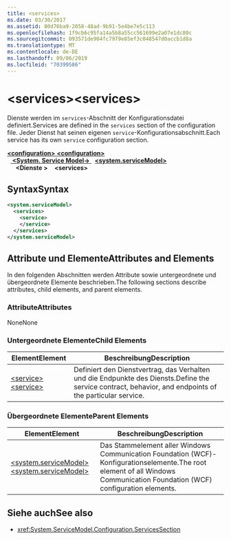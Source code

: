 ```yaml
---
title: <services>
ms.date: 03/30/2017
ms.assetid: 80d76ba9-2058-48ad-9b91-5e4be7e5c113
ms.openlocfilehash: 1f9cb6c95fa14a5b8a55cc561699e2a07e1dc80c
ms.sourcegitcommit: 093571de904fc7979e85ef3c048547d0accb1d8a
ms.translationtype: MT
ms.contentlocale: de-DE
ms.lasthandoff: 09/06/2019
ms.locfileid: "70399586"
---
```

# <a name="services"></a><span data-ttu-id="a4f10-101">\<services></span><span class="sxs-lookup"><span data-stu-id="a4f10-101">\<services></span></span>
<span data-ttu-id="a4f10-102">Dienste werden im `services`-Abschnitt der Konfigurationsdatei definiert.</span><span class="sxs-lookup"><span data-stu-id="a4f10-102">Services are defined in the `services` section of the configuration file.</span></span> <span data-ttu-id="a4f10-103">Jeder Dienst hat seinen eigenen `service`-Konfigurationsabschnitt.</span><span class="sxs-lookup"><span data-stu-id="a4f10-103">Each service has its own `service` configuration section.</span></span>  
  
<span data-ttu-id="a4f10-104">[ **\<configuration>** ](../configuration-element.md)</span><span class="sxs-lookup"><span data-stu-id="a4f10-104">[**\<configuration>**](../configuration-element.md)</span></span>\
<span data-ttu-id="a4f10-105">&nbsp;&nbsp;[ **\<System. Service Model->** ](system-servicemodel.md)</span><span class="sxs-lookup"><span data-stu-id="a4f10-105">&nbsp;&nbsp;[**\<system.serviceModel>**](system-servicemodel.md)</span></span>\
<span data-ttu-id="a4f10-106">&nbsp;&nbsp;&nbsp;&nbsp; **\<Dienste >**</span><span class="sxs-lookup"><span data-stu-id="a4f10-106">&nbsp;&nbsp;&nbsp;&nbsp;**\<services>**</span></span>  
## <a name="syntax"></a><span data-ttu-id="a4f10-107">Syntax</span><span class="sxs-lookup"><span data-stu-id="a4f10-107">Syntax</span></span>  
  
```xml  
<system.serviceModel>
  <services>
    <service>
    </service>
  </services>
</system.serviceModel>
```  
  
## <a name="attributes-and-elements"></a><span data-ttu-id="a4f10-108">Attribute und Elemente</span><span class="sxs-lookup"><span data-stu-id="a4f10-108">Attributes and Elements</span></span>  
 <span data-ttu-id="a4f10-109">In den folgenden Abschnitten werden Attribute sowie untergeordnete und übergeordnete Elemente beschrieben.</span><span class="sxs-lookup"><span data-stu-id="a4f10-109">The following sections describe attributes, child elements, and parent elements.</span></span>  
  
### <a name="attributes"></a><span data-ttu-id="a4f10-110">Attribute</span><span class="sxs-lookup"><span data-stu-id="a4f10-110">Attributes</span></span>  
 <span data-ttu-id="a4f10-111">None</span><span class="sxs-lookup"><span data-stu-id="a4f10-111">None</span></span>  
  
### <a name="child-elements"></a><span data-ttu-id="a4f10-112">Untergeordnete Elemente</span><span class="sxs-lookup"><span data-stu-id="a4f10-112">Child Elements</span></span>  
  
|<span data-ttu-id="a4f10-113">Element</span><span class="sxs-lookup"><span data-stu-id="a4f10-113">Element</span></span>|<span data-ttu-id="a4f10-114">Beschreibung</span><span class="sxs-lookup"><span data-stu-id="a4f10-114">Description</span></span>|  
|-------------|-----------------|  
|[<span data-ttu-id="a4f10-115">\<service></span><span class="sxs-lookup"><span data-stu-id="a4f10-115">\<service></span></span>](service.md)|<span data-ttu-id="a4f10-116">Definiert den Dienstvertrag, das Verhalten und die Endpunkte des Diensts.</span><span class="sxs-lookup"><span data-stu-id="a4f10-116">Define the service contract, behavior, and endpoints of the particular service.</span></span>|  
  
### <a name="parent-elements"></a><span data-ttu-id="a4f10-117">Übergeordnete Elemente</span><span class="sxs-lookup"><span data-stu-id="a4f10-117">Parent Elements</span></span>  
  
|<span data-ttu-id="a4f10-118">Element</span><span class="sxs-lookup"><span data-stu-id="a4f10-118">Element</span></span>|<span data-ttu-id="a4f10-119">Beschreibung</span><span class="sxs-lookup"><span data-stu-id="a4f10-119">Description</span></span>|  
|-------------|-----------------|  
|[<span data-ttu-id="a4f10-120">\<system.serviceModel></span><span class="sxs-lookup"><span data-stu-id="a4f10-120">\<system.serviceModel></span></span>](system-servicemodel.md)|<span data-ttu-id="a4f10-121">Das Stammelement aller Windows Communication Foundation (WCF)-Konfigurationselemente.</span><span class="sxs-lookup"><span data-stu-id="a4f10-121">The root element of all Windows Communication Foundation (WCF) configuration elements.</span></span>|  
  
## <a name="see-also"></a><span data-ttu-id="a4f10-122">Siehe auch</span><span class="sxs-lookup"><span data-stu-id="a4f10-122">See also</span></span>

- <xref:System.ServiceModel.Configuration.ServicesSection>
